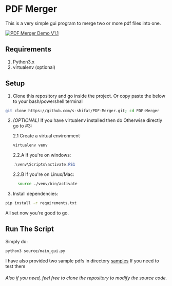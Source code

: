 # PDF Merger

This is a very simple gui program to merge two or more 
pdf files into one.<br>


[![PDF Merger Demo V1.1](./demo/demo-v1_1.gif)](https://youtu.be/tos6T_d9Wog)
## Requirements

1. Python3.x
2. virtualenv (optional)

## Setup

1. Clone this repository and go inside the project. Or copy paste the below to your bash/powershell terminal<br>

```bash
git clone https://github.com/s-shifat/PDF-Merger.git; cd PDF-Merger
```

2. _(OPTIONAL)_ If you have virtualenv installed then do Otherwise directly go to #3:

      2.1 Create a virtual environment
    ```bash
    virtualenv venv
    ```
     2.2.A If you're on windows:
    ```powershell
    .\venv\Scripts\activate.PS1
    ```
     2.2.B If you're on Linux/Mac:
    ```bash
      source ./venv/bin/activate
    ```
3. Install dependencies:

```bash
pip install -r requirements.txt
```
All set now you're good to go.

## Run The Script

Simply do:
```bash
python3 source/main_gui.py
```



 I have also provided two sample pdfs in directory [samples](https://github.com/s-shifat/mrg-pdf/tree/main/samples) If you need to test them<br>
###### Also if you need, feel free to clone the repository to modify the source code.

